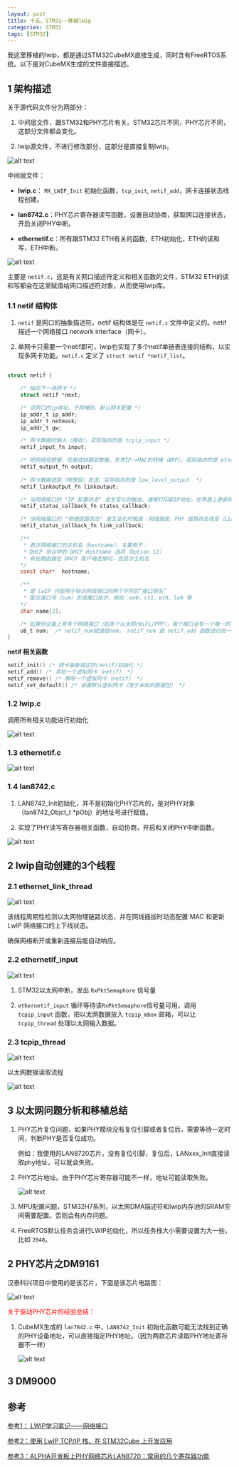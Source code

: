 ```yaml
---
layout: post
title: 十五、STM32——移植lwip
categories: STM32
tags: [STM32]
---
```



我这里移植的lwip，都是通过STM32CubeMX直接生成，同时含有FreeRTOS系统。以下是对CubeMX生成的文件直接描述。

## 1 架构描述

关于源代码文件分为两部分：

1. 中间层文件，跟STM32和PHY芯片有关。STM32芯片不同，PHY芯片不同，这部分文件都会变化。

2. lwip源文件，不进行修改部分，这部分是直接复制lwip。

![alt text](/assets/ST/15_lwip/image/image-5.png)


中间层文件：

- **lwip.c**： `MX_LWIP_Init` 初始化函数，`tcp_init`, `netif_add`，网卡连接状态线程创建。

- **lan8742.c**：PHY芯片寄存器读写函数，设置自动协商，获取网口连接状态，开启关闭PHY中断。

- **ethernetif.c**：所有跟STM32 ETH有关的函数，ETH初始化，ETH的读和写，ETH中断。


![alt text](/assets/ST/15_lwip/image/image-4.png)


主要是 `netif.c`，这是有关网口描述符定义和相关函数的文件，STM32 ETH的读和写都会在这里赋值给网口描述符对象，从而使用lwip库。


### 1.1 netif 结构体

1. `netif` 是网口的抽象描述符。netif 结构体是在 `netif.c` 文件中定义的。netif 描述一个网络接口 network interface（网卡）。

2. 单网卡只需要一个netif即可，lwip也实现了多个netif单链表连接的结构，以实现多网卡功能。`netif.c` 定义了 `struct netif *netif_list`。


```c

struct netif {

    /* 指向下一块网卡 */
    struct netif *next;

    /* 该网口的ip地址、子网掩码、默认网关配置 */
    ip_addr_t ip_addr;
    ip_addr_t netmask;
    ip_addr_t gw;

    /* 网卡数据的输入（接收），实际指向的是 tcpip_input */
    netif_input_fn input;

    /* 把网络层数据，包装成链路层数据，负责IP->MAC的转换（ARP），实际指向的是 etharp_output */
    netif_output_fn output;
    
    /* 网卡数据底层（物理层）发送，实际指向的是 low_level_output  */
    netif_linkoutput_fn linkoutput;

    /* 当网络接口的 "IP 配置状态" 发生变化时触发。通常打印新IP地址，在界面上更新网络连接信息 */
    netif_status_callback_fn status_callback;

    /* 当网络接口的 "物理链路状态" 发生变化时触发：网线插拔，PHY 链路状态改变（Link Up / Down） */
    netif_status_callback_fn link_callback;

    /**
     * 表示网络接口的主机名（hostname），主要用于：
     * DHCP 协议中的 DHCP Hostname 选项（Option 12）
     * 有些路由器在 DHCP 客户端连接时，会显示主机名
    */
    const char*  hostname;

    /**
     * 是 LwIP 内部用于标识网络接口的两个字符的“接口简名”
     * 配合接口号（num）形成接口标识，例如：en0、st1、et0、lw0 等
    */
    char name[2];

    /* 如果你设备上有多个网络接口（如多个以太网/WiFi/PPP），每个接口会有一个唯一的 num 值（从 0 开始递增）。 */
    u8_t num;  /* netif_num赋值给num， netif_num 由 netif_add 函数进行加一，每调用一次 netif_num 加一 */
}

```

**netif 相关函数**

```c
netif_init() /* 网卡抽象描述符(netif)初始化 */
netif_add() /* 添加一个虚拟网卡（netif） */
netif_remove() /* 移除一个虚拟网卡（netif） */
netif_set_default() /* 设置默认虚拟网卡（用于未知的数据包） */
```

### 1.2 lwip.c

调用所有相关功能进行初始化

![alt text](/assets/ST/15_lwip/image/image-6.png)

### 1.3 ethernetif.c

![alt text](/assets/ST/15_lwip/image/image-7.png)


### 1.4 lan8742.c

1. LAN8742_Init初始化，并不是初始化PHY芯片的，是对PHY对象（lan8742_Objct_t *pObj）的地址号进行赋值。

2. 实现了PHY读写寄存器相关函数，自动协商，开启和关闭PHY中断函数。

![alt text](/assets/ST/15_lwip/image/image-8.png)


## 2 lwip自动创建的3个线程

### 2.1 ethernet_link_thread

![alt text](/assets/ST/15_lwip/image/image-9.png)

该线程周期性检测以太网物理链路状态，并在网线插拔时动态配置 MAC 和更新 LwIP 网络接口的上下线状态。

确保网络断开或重新连接后能自动响应。

### 2.2 ethernetif_input

![alt text](/assets/ST/15_lwip/image/image-11.png)

1. STM32以太网中断，发出 `RxPktSemaphore` 信号量

2. `ethernetif_input` 循环等待该`RxPktSemaphore`信号量可用，调用 `tcpip_input` 函数，把以太网数据放入 `tcpip_mbox` 邮箱，可以让 `tcpip_thread` 处理以太网输入数据。

### 2.3 tcpip_thread

![alt text](/assets/ST/15_lwip/image/image-10.png)

以太网数据读取流程

![alt text](/assets/ST/15_lwip/image/image-12.png)


## 3 以太网问题分析和移植总结

1. PHY芯片复位问题，如果PHY模块没有复位引脚或者复位后，需要等待一定时间，判断PHY是否复位成功。

    例如：我使用的LAN8720芯片，没有复位引脚，复位后，LANxxx_Init直接读取phy地址，可以就会失败。

2. PHY芯片地址。由于PHY芯片寄存器可能不一样，地址可能读取失败。
    
    ![alt text](/assets/ST/15_lwip/image/image-13.png)

3. MPU配置问题，STM32H7系列，以太网DMA描述符和lwip内存池的SRAM空间需要配置。否则会有内存问题。

4. FreeRTOS默认任务会进行LWIP初始化，所以任务栈大小需要设置为大一些，比如 `2048`。



## 2 PHY芯片之DM9161

汉泰科兴项目中使用的是该芯片，下面是该芯片电路图：

![alt text](/assets/ST/15_lwip/image/image.png)

<font color="red">关于驱动PHY芯片的经验总结：</font>

1. CubeMX生成的 `lan7842.c` 中，`LAN8742_Init` 初始化函数可能无法找到正确的PHY设备地址，可以直接指定PHY地址。（因为两款芯片读取PHY地址寄存器不一样）

    ![alt text](/assets/ST/15_lwip/image/image-1.png)

## 3 DM9000



## 参考

[参考1： LWIP学习笔记——网络接口](https://blog.csdn.net/weixin_48269315/article/details/135933602)

[参考2：使用 LwIP TCP/IP 栈，在 STM32Cube 上开发应用](https://www.st.com/resource/zh/user_manual/um1713-developing-applications-on-stm32cube-with-lwip-tcpip-stack-stmicroelectronics.pdf)

[参考3：ALPHA开发板上PHY网络芯片LAN8720：常用的几个寄存器功能](https://blog.csdn.net/wojiaxiaohuang2014/article/details/137206840)